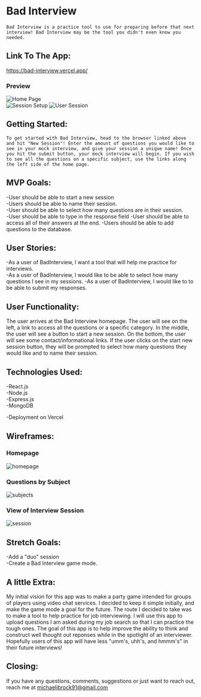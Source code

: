 # Bad Interview

    Bad Interview is a practice tool to use for preparing before that next interview! Bad Interview may be the tool you didn't even know you needed.

## Link To The App:

https://bad-interview.vercel.app/

### Preview

![Home Page](https://i.imgur.com/gunELbY.png)  
![Session Setup](https://i.imgur.com/Q1MFXSW.png)
![User Session](https://i.imgur.com/cmtgolQ.png)

## Getting Started:

    To get started with Bad Interview, head to the browser linked above and hit "New Session"! Enter the amount of questions you would like to see in your mock interview, and give your session a unique name! Once you hit the submit button, your mock interview will begin. If you wish to see all the questions on a specific subject, use the links along the left side of the home page.

## MVP Goals:

-User should be able to start a new session  
-Users should be able to name their session.  
-User should be able to select how many questions are in their session.  
-User should be able to type in the response field
-User should be able to access all of their answers at the end.
-Users should be able to add questions to the database.

## User Stories:

-As a user of BadInterview, I want a tool that will help me practice for interviews.  
-As a user of BadInterview, I would like to be able to select how many questions I see in my sessions.
-As a user of BadInterview, I would like to to be able to submit my responses.

## User Functionality:

The user arrives at the Bad Interview homepage. The user will see on the left, a link to access all the questions or a specific category. In the middle, the user will see a button to start a new session. On the bottom, the user will see some contact/informational links. If the user clicks on the start new session button, they will be prompted to select how many questions they would like and to name their session.

## Technologies Used:

-React.js  
-Node.js  
-Express.js  
-MongoDB

-Deployment on Vercel

## Wireframes:

### Homepage

![homepage](https://i.imgur.com/Ld6na9V.png)

### Questions by Subject

![subjects](https://i.imgur.com/PyWZl0u.png)

### View of Interview Session

![session](https://i.imgur.com/hDRKGP6.png)

## Stretch Goals:

-Add a "duo" session  
-Create a Bad Interview game mode.

## A little Extra:

My initial vision for this app was to make a party game intended for groups of players using video chat services. I decided to keep it simple initially, and make the game mode a goal for the future. The route I decided to take was to make a tool to help practice for job interviewing. I will use this app to upload questions I am asked during my job search so that I can practice the tough ones. The goal of this app is to help improve the ability to think and construct well thought out reponses while in the spotlight of an interviewer. Hopefully users of this app will have less "umm's, uhh's, and hmmm's" in their future interviews!

## Closing:

If you have any questions, comments, suggestions or just want to reach out, reach me at michaeljbrock91@gmail.com
